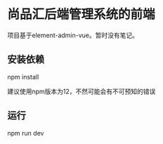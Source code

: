 # 尚品汇后端管理系统的前端

项目基于element-admin-vue。暂时没有笔记。

## 安装依赖
 npm install
 
 建议使用npm版本为12，不然可能会有不可预知的错误

## 运行

npm run dev
